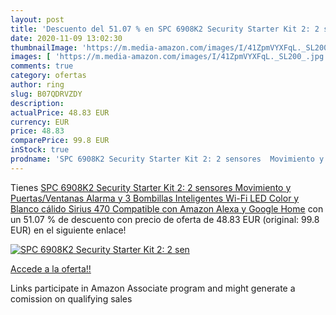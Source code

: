 ```yaml
---
layout: post
title: 'Descuento del 51.07 % en SPC 6908K2 Security Starter Kit 2: 2 sen'
date: 2020-11-09 13:02:30
thumbnailImage: 'https://m.media-amazon.com/images/I/41ZpmVYXFqL._SL200_.jpg'
images: [ 'https://m.media-amazon.com/images/I/41ZpmVYXFqL._SL200_.jpg' ]
comments: true
category: ofertas
author: ring
slug: B07QDRVZDY
description:
actualPrice: 48.83 EUR
currency: EUR
price: 48.83
comparePrice: 99.8 EUR
inStock: true
prodname: 'SPC 6908K2 Security Starter Kit 2: 2 sensores  Movimiento y Puertas/Ventanas   Alarma y 3 Bombillas Inteligentes Wi-Fi LED Color y Blanco cálido Sirius 470  Compatible con Amazon Alexa y Google Home'
---
```


Tienes [SPC 6908K2 Security Starter Kit 2: 2 sensores  Movimiento y Puertas/Ventanas   Alarma y 3 Bombillas Inteligentes Wi-Fi LED Color y Blanco cálido Sirius 470  Compatible con Amazon Alexa y Google Home](https://www.amazon.es/dp/B07QDRVZDY/?tag=tolees-21) con un 51.07 % de descuento con precio de oferta de 48.83 EUR (original: 99.8 EUR) en el siguiente enlace!

[![SPC 6908K2 Security Starter Kit 2: 2 sen](https://m.media-amazon.com/images/I/41ZpmVYXFqL._SL200_.jpg)](https://www.amazon.es/dp/B07QDRVZDY/?tag=tolees-21)

[Accede a la oferta!!](https://www.amazon.es/dp/B07QDRVZDY/?tag=tolees-21)

Links participate in Amazon Associate program and might generate a comission on qualifying sales


